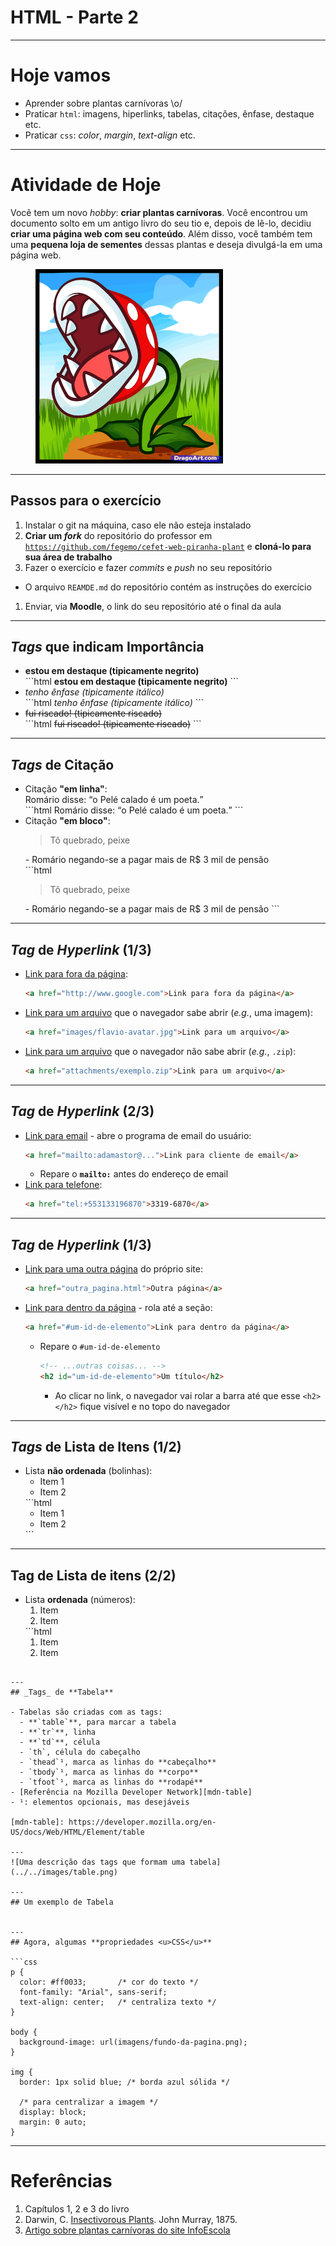 # HTML - Parte 2

---
# Hoje vamos

- Aprender sobre plantas carnívoras \o/
- Praticar `html`: imagens, hiperlinks, tabelas, citações, ênfase, destaque etc.
- Praticar `css`: _color_, _margin_, _text-align_ etc.

---
# Atividade de Hoje

Você tem um novo _hobby_: **criar plantas carnívoras**. Você encontrou um
documento solto em um antigo livro do seu tio e, depois de lê-lo, decidiu
**criar uma página web com seu conteúdo**. Além disso, você também tem
uma **pequena loja de sementes** dessas plantas e deseja divulgá-la em uma
página web.

<figure class="portrait">
  <img src="../../images/piranha-mario.png" alt="Planta carnívora do jogo Mario Bros">
</figure>

---
## Passos para o exercício

1. Instalar o git na máquina, caso ele não esteja instalado
1. **Criar um _fork_** do repositório do professor em [`https://github.com/fegemo/cefet-web-piranha-plant`](https://github.com/fegemo/cefet-web-piranha-plant)
  e **cloná-lo para sua área de trabalho**
1. Fazer o exercício e fazer _commits_ e _push_ no seu repositório
  - O arquivo `REAMDE.md` do repositório contém as instruções do exercício
1. Enviar, via **Moodle**, o link do seu repositório até o final da aula

---
## _Tags_ que indicam **Importância**

- <div>
    <strong>estou em destaque (tipicamente negrito)</strong>
  </div>
  ```html
  <strong>estou em destaque (tipicamente negrito)</strong>
  ```
- <div>
    <em>tenho ênfase (tipicamente itálico)</em>
  </div>
  ```html
  <em>tenho ênfase (tipicamente itálico)</em>
  ```
- <div>
    <del>fui riscado! (tipicamente riscado)</del>
  </div>
  ```html
  <del>fui riscado! (tipicamente riscado)</del>
  ```

---
## _Tags_ de **Citação**

- Citação **"em linha"**:
  <div>
    Romário disse: <q>o Pelé calado é um poeta.</q>
  </div>
  ```html
  Romário disse: <q>o Pelé calado é um poeta.</q>
  ```
- Citação **"em bloco"**:
  <div>
    <blockquote>Tô quebrado, peixe</blockquote> - Romário negando-se a
    pagar mais de R$ 3 mil de pensão
  </div>
  ```html
  <blockquote>Tô quebrado, peixe</blockquote> - Romário
  negando-se a pagar mais de R$ 3 mil de pensão
  ```

---
## _Tag_ de **_Hyperlink_** (1/3)

- [Link para fora da página](http://www.google.com):
  ```html
  <a href="http://www.google.com">Link para fora da página</a>
  ```
- [Link para um arquivo](../../images/flavio-avatar.jpg) que o navegador sabe
  abrir (_e.g._, uma imagem):
  ```html
  <a href="images/flavio-avatar.jpg">Link para um arquivo</a>
  ```
- [Link para um arquivo](../../attachments/exemplo.zip) que o navegador não
  sabe abrir (_e.g._, `.zip`):
  ```html
  <a href="attachments/exemplo.zip">Link para um arquivo</a>
  ```

---
## _Tag_ de _Hyperlink_ (2/3)

- [Link para email](mailto:adamastor@fazenda.mg.br) - abre o programa de email
  do usuário:
  ```html
  <a href="mailto:adamastor@...">Link para cliente de email</a>
  ```
  - Repare o **`mailto:`** antes do endereço de email
- [Link para telefone](tel:+553130143045):
  ```html
  <a href="tel:+553133196870">3319-6870</a>
  ```

---
## _Tag_ de _Hyperlink_ (1/3)

- [Link para uma outra página](/classes/html1/index.html) do próprio site:
  ```html
  <a href="outra_pagina.html">Outra página</a>
  ```
- [Link para dentro da página](#uma-secao-do-site) - rola até a seção:
  ```html
  <a href="#um-id-de-elemento">Link para dentro da página</a>
  ```
  - Repare o `#um-id-de-elemento`
    ```html
    <!-- ...outras coisas... -->
    <h2 id="um-id-de-elemento">Um título</h2>
    ```
    - Ao clicar no link, o navegador vai rolar a barra até que esse `<h2></h2>`
      fique visível e no topo do navegador

---
## _Tags_ de **Lista de Itens** (1/2)

- Lista **não ordenada** (bolinhas):
  <ul>
    <li>Item 1</li>
    <li>Item 2</li>
  </ul>
  ```html
  <ul>
    <li>Item 1</li>
    <li>Item 2</li>
  </ul>
  ```

---
## Tag de Lista de itens (2/2)

- Lista **ordenada** (números):
  <ol>
    <li>Item</li>
    <li>Item</li>
  </ol>
  ```html
  <ol>
    <li>Item</li>
    <li>Item</li>
  </ol>
```

---
## _Tags_ de **Tabela**

- Tabelas são criadas com as tags:
  - **`table`**, para marcar a tabela
  - **`tr`**, linha
  - **`td`**, célula
  - `th`, célula do cabeçalho
  - `thead`¹, marca as linhas do **cabeçalho**
  - `tbody`¹, marca as linhas do **corpo**
  - `tfoot`¹, marca as linhas do **rodapé**
- [Referência na Mozilla Developer Network][mdn-table]
- ¹: elementos opcionais, mas desejáveis

[mdn-table]: https://developer.mozilla.org/en-US/docs/Web/HTML/Element/table

---
![Uma descrição das tags que formam uma tabela](../../images/table.png)

---
## Um exemplo de Tabela


---
## Agora, algumas **propriedades <u>CSS</u>**

```css
p {
  color: #ff0033;       /* cor do texto */
  font-family: "Arial", sans-serif;
  text-align: center;   /* centraliza texto */
}

body {
  background-image: url(imagens/fundo-da-pagina.png);
}

img {
  border: 1px solid blue; /* borda azul sólida */

  /* para centralizar a imagem */
  display: block;
  margin: 0 auto;
}
```

---
# Referências

1. Capítulos 1, 2 e 3 do livro
1. Darwin, C. [Insectivorous Plants][darwin-carnivoras]. John Murray, 1875.
1. [Artigo sobre plantas carnívoras do site InfoEscola][info-escola]

[info-escola]: http://www.infoescola.com/plantas/plantas-carnivoras/
[darwin-carnivoras]: http://darwin-online.org.uk/content/frameset?itemID=F1217&viewtype=text&pageseq=1
